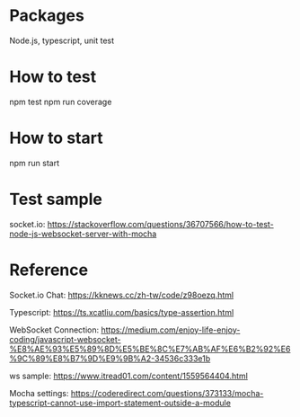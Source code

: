 # Packages
Node.js, typescript, unit test

# How to test
npm test
npm run coverage

# How to start
npm run start

# Test sample
socket.io: https://stackoverflow.com/questions/36707566/how-to-test-node-js-websocket-server-with-mocha

# Reference
Socket.io Chat: https://kknews.cc/zh-tw/code/z98oezq.html

Typescript: https://ts.xcatliu.com/basics/type-assertion.html

WebSocket Connection: https://medium.com/enjoy-life-enjoy-coding/javascript-websocket-%E8%AE%93%E5%89%8D%E5%BE%8C%E7%AB%AF%E6%B2%92%E6%9C%89%E8%B7%9D%E9%9B%A2-34536c333e1b

ws sample: https://www.itread01.com/content/1559564404.html

Mocha settings: https://coderedirect.com/questions/373133/mocha-typescript-cannot-use-import-statement-outside-a-module